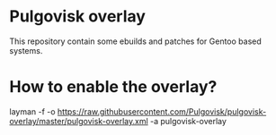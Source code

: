 # Pulgovisk overlay

This repository contain some ebuilds and patches for Gentoo based systems.

# How to enable the overlay?
layman -f -o https://raw.githubusercontent.com/Pulgovisk/pulgovisk-overlay/master/pulgovisk-overlay.xml -a pulgovisk-overlay
